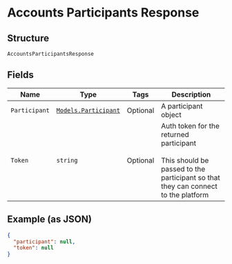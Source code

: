 
# Accounts Participants Response

## Structure

`AccountsParticipantsResponse`

## Fields

| Name | Type | Tags | Description |
|  --- | --- | --- | --- |
| `Participant` | [`Models.Participant`](/doc/WebRtc/models/participant.md) | Optional | A participant object |
| `Token` | `string` | Optional | Auth token for the returned participant<br><br>This should be passed to the participant so that they can connect to the platform |

## Example (as JSON)

```json
{
  "participant": null,
  "token": null
}
```

